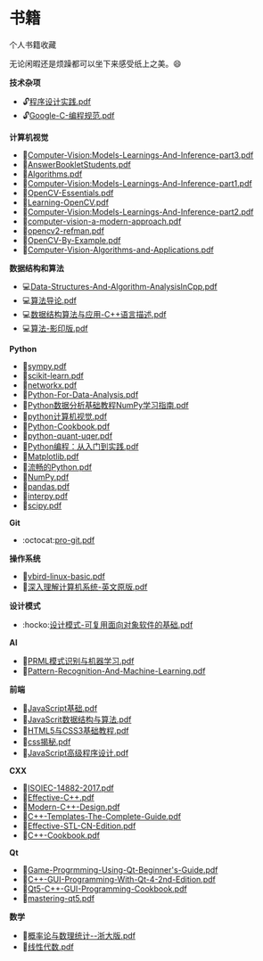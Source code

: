 # 书籍
个人书籍收藏

无论闲暇还是烦躁都可以坐下来感受纸上之美。:smile:

**技术杂项**
* :unlock:[程序设计实践.pdf](https://github.com/SuperCV/Book/blob/master/技术杂项/程序设计实践.pdf)
* :unlock:[Google-C-编程规范.pdf](https://github.com/SuperCV/Book/blob/master/技术杂项/Google-C-编程规范.pdf)


**计算机视觉**
* :see_no_evil:[Computer-Vision:Models-Learnings-And-Inference-part3.pdf](https://github.com/SuperCV/Book/blob/master/计算机视觉/Computer-Vision:Models-Learnings-And-Inference-part3.pdf)
* :see_no_evil:[AnswerBookletStudents.pdf](https://github.com/SuperCV/Book/blob/master/计算机视觉/AnswerBookletStudents.pdf)
* :see_no_evil:[Algorithms.pdf](https://github.com/SuperCV/Book/blob/master/计算机视觉/Algorithms.pdf)
* :see_no_evil:[Computer-Vision:Models-Learnings-And-Inference-part1.pdf](https://github.com/SuperCV/Book/blob/master/计算机视觉/Computer-Vision:Models-Learnings-And-Inference-part1.pdf)
* :see_no_evil:[OpenCV-Essentials.pdf](https://github.com/SuperCV/Book/blob/master/计算机视觉/OpenCV-Essentials.pdf)
* :see_no_evil:[Learning-OpenCV.pdf](https://github.com/SuperCV/Book/blob/master/计算机视觉/Learning-OpenCV.pdf)
* :see_no_evil:[Computer-Vision:Models-Learnings-And-Inference-part2.pdf](https://github.com/SuperCV/Book/blob/master/计算机视觉/Computer-Vision:Models-Learnings-And-Inference-part2.pdf)
* :see_no_evil:[computer-vision-a-modern-approach.pdf](https://github.com/SuperCV/Book/blob/master/计算机视觉/computer-vision-a-modern-approach.pdf)
* :see_no_evil:[opencv2-refman.pdf](https://github.com/SuperCV/Book/blob/master/计算机视觉/opencv2-refman.pdf)
* :see_no_evil:[OpenCV-By-Example.pdf](https://github.com/SuperCV/Book/blob/master/计算机视觉/OpenCV-By-Example.pdf)
* :see_no_evil:[Computer-Vision-Algorithms-and-Applications.pdf](https://github.com/SuperCV/Book/blob/master/计算机视觉/Computer-Vision-Algorithms-and-Applications.pdf)


**数据结构和算法**
* :computer:[Data-Structures-And-Algorithm-AnalysisInCpp.pdf](https://github.com/SuperCV/Book/blob/master/数据结构和算法/Data-Structures-And-Algorithm-AnalysisInCpp.pdf)
* :computer:[算法导论.pdf](https://github.com/SuperCV/Book/blob/master/数据结构和算法/算法导论.pdf)
* :computer:[数据结构算法与应用-C++语言描述.pdf](https://github.com/SuperCV/Book/blob/master/数据结构和算法/数据结构算法与应用-C++语言描述.pdf)
* :computer:[算法-影印版.pdf](https://github.com/SuperCV/Book/blob/master/数据结构和算法/算法-影印版.pdf)


**Python**
* :snake:[sympy.pdf](https://github.com/SuperCV/Book/blob/master/Python/sympy.pdf)
* :snake:[scikit-learn.pdf](https://github.com/SuperCV/Book/blob/master/Python/scikit-learn.pdf)
* :snake:[networkx.pdf](https://github.com/SuperCV/Book/blob/master/Python/networkx.pdf)
* :snake:[Python-For-Data-Analysis.pdf](https://github.com/SuperCV/Book/blob/master/Python/Python-For-Data-Analysis.pdf)
* :snake:[Python数据分析基础教程NumPy学习指南.pdf](https://github.com/SuperCV/Book/blob/master/Python/Python数据分析基础教程NumPy学习指南.pdf)
* :snake:[python计算机视觉.pdf](https://github.com/SuperCV/Book/blob/master/Python/python计算机视觉.pdf)
* :snake:[Python-Cookbook.pdf](https://github.com/SuperCV/Book/blob/master/Python/Python-Cookbook.pdf)
* :snake:[python-quant-uqer.pdf](https://github.com/SuperCV/Book/blob/master/Python/python-quant-uqer.pdf)
* :snake:[Python编程：从入门到实践.pdf](https://github.com/SuperCV/Book/blob/master/Python/Python编程：从入门到实践.pdf)
* :snake:[Matplotlib.pdf](https://github.com/SuperCV/Book/blob/master/Python/Matplotlib.pdf)
* :snake:[流畅的Python.pdf](https://github.com/SuperCV/Book/blob/master/Python/流畅的Python.pdf)
* :snake:[NumPy.pdf](https://github.com/SuperCV/Book/blob/master/Python/NumPy.pdf)
* :snake:[pandas.pdf](https://github.com/SuperCV/Book/blob/master/Python/pandas.pdf)
* :snake:[interpy.pdf](https://github.com/SuperCV/Book/blob/master/Python/interpy.pdf)
* :snake:[scipy.pdf](https://github.com/SuperCV/Book/blob/master/Python/scipy.pdf)


**Git**
* :octocat:[pro-git.pdf](https://github.com/SuperCV/Book/blob/master/Git/pro-git.pdf)


**操作系统**
* :floppy_disk:[vbird-linux-basic.pdf](https://github.com/SuperCV/Book/blob/master/操作系统/vbird-linux-basic.pdf)
* :floppy_disk:[深入理解计算机系统-英文原版.pdf](https://github.com/SuperCV/Book/blob/master/操作系统/深入理解计算机系统-英文原版.pdf)


**设计模式**
* :hocko:[设计模式-可复用面向对象软件的基础.pdf](https://github.com/SuperCV/Book/blob/master/设计模式/设计模式-可复用面向对象软件的基础.pdf)


**AI**
* :runner:[PRML模式识别与机器学习.pdf](https://github.com/SuperCV/Book/blob/master/AI/PRML模式识别与机器学习.pdf)
* :runner:[Pattern-Recognition-And-Machine-Learning.pdf](https://github.com/SuperCV/Book/blob/master/AI/Pattern-Recognition-And-Machine-Learning.pdf)


**前端**
* :elephant:[JavaScript基础.pdf](https://github.com/SuperCV/Book/blob/master/前端/JavaScript基础.pdf)
* :elephant:[JavaScrit数据结构与算法.pdf](https://github.com/SuperCV/Book/blob/master/前端/JavaScrit数据结构与算法.pdf)
* :elephant:[HTML5与CSS3基础教程.pdf](https://github.com/SuperCV/Book/blob/master/前端/HTML5与CSS3基础教程.pdf)
* :elephant:[css揭秘.pdf](https://github.com/SuperCV/Book/blob/master/前端/css揭秘.pdf)
* :elephant:[JavaScript高级程序设计.pdf](https://github.com/SuperCV/Book/blob/master/前端/JavaScript高级程序设计.pdf)


**CXX**
* :rose:[ISOIEC-14882-2017.pdf](https://github.com/SuperCV/Book/blob/master/CXX/ISOIEC-14882-2017.pdf)
* :rose:[Effective-C++.pdf](https://github.com/SuperCV/Book/blob/master/CXX/Effective-C++.pdf)
* :rose:[Modern-C++-Design.pdf](https://github.com/SuperCV/Book/blob/master/CXX/Modern-C++-Design.pdf)
* :rose:[C++-Templates-The-Complete-Guide.pdf](https://github.com/SuperCV/Book/blob/master/CXX/C++-Templates-The-Complete-Guide.pdf)
* :rose:[Effective-STL-CN-Edition.pdf](https://github.com/SuperCV/Book/blob/master/CXX/Effective-STL-CN-Edition.pdf)
* :rose:[C++-Cookbook.pdf](https://github.com/SuperCV/Book/blob/master/CXX/C++-Cookbook.pdf)


**Qt**
* :bookmark:[Game-Progrmming-Using-Qt-Beginner's-Guide.pdf](https://github.com/SuperCV/Book/blob/master/Qt/Game-Progrmming-Using-Qt-Beginner's-Guide.pdf)
* :bookmark:[C++-GUI-Programming-With-Qt-4-2nd-Edition.pdf](https://github.com/SuperCV/Book/blob/master/Qt/C++-GUI-Programming-With-Qt-4-2nd-Edition.pdf)
* :bookmark:[Qt5-C++-GUI-Programming-Cookbook.pdf](https://github.com/SuperCV/Book/blob/master/Qt/Qt5-C++-GUI-Programming-Cookbook.pdf)
* :bookmark:[mastering-qt5.pdf](https://github.com/SuperCV/Book/blob/master/Qt/mastering-qt5.pdf)


**数学**
* :triangular_ruler:[概率论与数理统计--浙大版.pdf](https://github.com/SuperCV/Book/blob/master/数学/概率论与数理统计--浙大版.pdf)
* :triangular_ruler:[线性代数.pdf](https://github.com/SuperCV/Book/blob/master/数学/线性代数.pdf)

